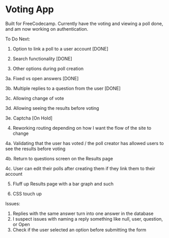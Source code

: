 # Voting App

Built for FreeCodecamp. Currently have the voting and viewing a poll done, and am now working on authentication. 

To Do Next:

1. Option to link a poll to a user account [DONE]

2. Search  functionality [DONE]

3. Other options during poll creation 

3a. Fixed vs open answers [DONE]

3b. Multiple replies to a question from the user [DONE]

3c. Allowing change of vote

3d. Allowing seeing the results before voting

3e. Captcha [On Hold]

4. Reworking routing depending on how I want the flow of the site to change

4a. Validating that the user has voted / the poll creator has allowed users to see the results before voting

4b. Return to questions screen on the Results page

4c. User can edit their polls after creating them if they link them to their account

5. Fluff up Results page with a bar graph and such 

6. CSS touch up

Issues:
1. Replies with the same answer turn into one answer in the database
2. I suspect issues with  naming a reply something like null, user, question, or Open
3. Check if the user selected an option before submitting the form